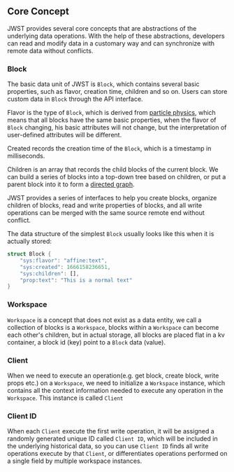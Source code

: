 ## Core Concept

JWST provides several core concepts that are abstractions of the underlying data operations. With the help of these abstractions, developers can read and modify data in a customary way and can synchronize with remote data without conflicts.

### Block

The basic data unit of JWST is `Block`, which contains several basic properties, such as flavor, creation time, children and so on. Users can store custom data in `Block` through the API interface.

Flavor is the type of `Block`, which is derived from [particle physics](<https://en.wikipedia.org/wiki/Flavour_(particle_physics)>), which means that all blocks have the same basic properties, when the flavor of `Block` changing, his basic attributes will not change, but the interpretation of user-defined attributes will be different.

Created records the creation time of the `Block`, which is a timestamp in milliseconds.

Children is an array that records the child blocks of the current block. We can build a series of blocks into a top-down tree based on children, or put a parent block into it to form a [directed graph](https://en.wikipedia.org/wiki/Directed_graph).

JWST provides a series of interfaces to help you create blocks, organize children of blocks, read and write properties of blocks, and all write operations can be merged with the same source remote end without conflict.

The data structure of the simplest `Block` usually looks like this when it is actually stored:

```rust
struct Block {
    "sys:flavor": "affine:text",
    "sys:created": 1666158236651,
    "sys:children": [],
    "prop:text": "This is a normal text"
}
```

### Workspace

`Workspace` is a concept that does not exist as a data entity, we call a collection of blocks is a `Workspace`, blocks within a `Workspace` can become each other's children, but in actual storage, all blocks are placed flat in a kv container, a block id (key) point to a `Block` data (value).

### Client

When we need to execute an operation(e.g. get block, create block, write props etc.) on a `Workspace`, we need to initialize a `Workspace` instance, which contains all the context information needed to execute any operation in the `Workspace`. This instance is called `Client`

### Client ID

When each `Client` execute the first write operation, it will be assigned a randomly generated unique ID called `Client ID`, which will be included in the underlying historical data, so you can use `Client ID` finds all write operations execute by that `Client`, or differentiates operations performed on a single field by multiple workspace instances.
